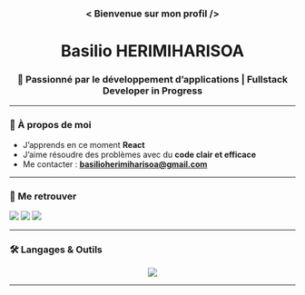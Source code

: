 <h3 align="center"> < Bienvenue sur mon profil /> </Bienvenue></h3>
<h1 align="center">Basilio HERIMIHARISOA</h1>
<h3 align="center">🚀 Passionné par le développement d’applications | Fullstack Developer in Progress</h3>

---

### 🌱 À propos de moi   
- J’apprends en ce moment **React**
- J’aime résoudre des problèmes avec du **code clair et efficace**  
- Me contacter : **basilioherimiharisoa@gmail.com**  

---

### 🤝 Me retrouver 
<p align="left">
  <a href="mailto:basilioherimiharisoa@gmail.com"><img src="https://img.shields.io/badge/Email-D14836?style=for-the-badge&logo=gmail&logoColor=white" /></a>
  <a href="https://www.linkedin.com/in/basilio-herimiharisoa-528632349/" target="_blank"><img src="https://img.shields.io/badge/LinkedIn-0077B5?style=for-the-badge&logo=linkedin&logoColor=white" /></a>
  <a href="https://github.com/imbasilio60" target="_blank"><img src="https://img.shields.io/badge/GitHub-100000?style=for-the-badge&logo=github&logoColor=white" /></a>
</p>

---

### 🛠️ Langages & Outils 
<p align="center"> 
  <img src="https://skillicons.dev/icons?i=html,css,js,react,redux,sass,php,python,java,c,mysql,git,github,linux,webstorm,idea,phpstorm,pycharm,sublime" />
</p>

---

